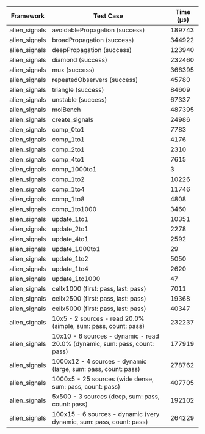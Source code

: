 | Framework | Test Case | Time (μs) |
| --- | --- | --- |
| alien_signals | avoidablePropagation (success) | 189743 |
| alien_signals | broadPropagation (success) | 344922 |
| alien_signals | deepPropagation (success) | 123940 |
| alien_signals | diamond (success) | 232460 |
| alien_signals | mux (success) | 366395 |
| alien_signals | repeatedObservers (success) | 45780 |
| alien_signals | triangle (success) | 84609 |
| alien_signals | unstable (success) | 67337 |
| alien_signals | molBench | 487395 |
| alien_signals | create_signals | 24986 |
| alien_signals | comp_0to1 | 7783 |
| alien_signals | comp_1to1 | 4176 |
| alien_signals | comp_2to1 | 2310 |
| alien_signals | comp_4to1 | 7615 |
| alien_signals | comp_1000to1 | 3 |
| alien_signals | comp_1to2 | 10226 |
| alien_signals | comp_1to4 | 11746 |
| alien_signals | comp_1to8 | 4808 |
| alien_signals | comp_1to1000 | 3460 |
| alien_signals | update_1to1 | 10351 |
| alien_signals | update_2to1 | 2278 |
| alien_signals | update_4to1 | 2592 |
| alien_signals | update_1000to1 | 29 |
| alien_signals | update_1to2 | 5050 |
| alien_signals | update_1to4 | 2620 |
| alien_signals | update_1to1000 | 47 |
| alien_signals | cellx1000 (first: pass, last: pass) | 7011 |
| alien_signals | cellx2500 (first: pass, last: pass) | 19368 |
| alien_signals | cellx5000 (first: pass, last: pass) | 40347 |
| alien_signals | 10x5 - 2 sources - read 20.0% (simple, sum: pass, count: pass) | 232237 |
| alien_signals | 10x10 - 6 sources - dynamic - read 20.0% (dynamic, sum: pass, count: pass) | 177919 |
| alien_signals | 1000x12 - 4 sources - dynamic (large, sum: pass, count: pass) | 278762 |
| alien_signals | 1000x5 - 25 sources (wide dense, sum: pass, count: pass) | 407705 |
| alien_signals | 5x500 - 3 sources (deep, sum: pass, count: pass) | 192102 |
| alien_signals | 100x15 - 6 sources - dynamic (very dynamic, sum: pass, count: pass) | 264229 |
